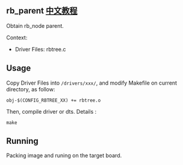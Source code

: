 rb_parent [中文教程](https://biscuitos.github.io/blog/RBTREE_rb_parent/)
----------------------------------

Obtain rb_node parent.

Context:

* Driver Files: rbtree.c

## Usage

Copy Driver Files into `/drivers/xxx/`, and modify Makefile on current 
directory, as follow:

```
obj-$(CONFIG_RBTREE_XX) += rbtree.o
```

Then, compile driver or dts. Details :

```
make
```

## Running

Packing image and runing on the target board.

